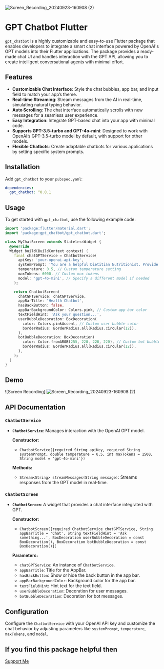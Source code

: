 ![Screen_Recording_20240923-160908 (2)](https://github.com/user-attachments/assets/deb77cb5-595e-40cc-b51b-41887d5fbad7)
# GPT Chatbot Flutter

`gpt_chatbot` is a highly customizable and easy-to-use Flutter package that enables developers to integrate a smart chat interface powered by OpenAI's GPT models into their Flutter applications. The package provides a ready-made chat UI and handles interaction with the GPT API, allowing you to create intelligent conversational agents with minimal effort.

## Features

- **Customizable Chat Interface**: Style the chat bubbles, app bar, and input field to match your app’s theme.
- **Real-time Streaming**: Stream messages from the AI in real-time, simulating natural typing behavior.
- **Auto Scrolling**: The chat interface automatically scrolls with new messages for a seamless user experience.
- **Easy Integration**: Integrate GPT-based chat into your app with minimal code.
- **Supports GPT-3.5-turbo and GPT-4o-mini**: Designed to work with OpenAI’s GPT-3.5-turbo model by default, with support for other models.
- **Flexible Chatbots**: Create adaptable chatbots for various applications by setting specific system prompts.

## Installation

Add `gpt_chatbot` to your `pubspec.yaml`:

```yaml
dependencies:
  gpt_chatbot: ^0.0.1
```

## Usage

To get started with `gpt_chatbot`, use the following example code:

```dart
import 'package:flutter/material.dart';
import 'package:gpt_chatbot/gpt_chatbot.dart';

class MyChatScreen extends StatelessWidget {
  @override
  Widget build(BuildContext context) {
    final chatGPTService = ChatbotService(
      apiKey: 'your-openai-api-key',
      systemPrompt: 'You are a helpful Dietitian Nutritionist. Provide information about diet, food, workout, and nutritional facts.',
      temperature: 0.5, // Custom temperature setting
      maxTokens: 6000, // Custom max tokens
      model: 'gpt-4o-mini', // Specify a different model if needed
    );

    return ChatbotScreen(
      chatGPTService: chatGPTService,
      appBarTitle: 'Health Chatbot',
      hasBackButton: false,
      appBarBackgroundColor: Colors.pink, // Custom app bar color
      textFieldHint: 'Ask your question...',
      userBubbleDecoration: BoxDecoration(
        color: Colors.pinkAccent, // Custom user bubble color
        borderRadius: BorderRadius.all(Radius.circular(12)),
      ),
      botBubbleDecoration: BoxDecoration(
        color: Color.fromARGB(255, 220, 220, 220), // Custom bot bubble color
        borderRadius: BorderRadius.all(Radius.circular(12)),
      ),
    );
  }
}
```

## Demo

![Screen Recording] ![Screen_Recording_20240923-160908 (2)](https://github.com/user-attachments/assets/f51a1b20-ccd4-462f-b2d7-d56fc0f6507a)


## API Documentation

### `ChatbotService`

- **`ChatbotService`**: Manages interaction with the OpenAI GPT model.

  **Constructor:**
  - `ChatbotService({required String apiKey, required String systemPrompt, double temperature = 0.5, int maxTokens = 1500, String model = 'gpt-4o-mini'})`

  **Methods:**
  - `Stream<String> streamMessages(String message)`: Streams responses from the GPT model in real-time.

### `ChatbotScreen`

- **`ChatbotScreen`**: A widget that provides a chat interface integrated with GPT.

  **Constructor:**
  - `ChatbotScreen({required ChatbotService chatGPTService, String appBarTitle = 'Chat', String textFieldHint = 'Ask something...', BoxDecoration userBubbleDecoration = const BoxDecoration(), BoxDecoration botBubbleDecoration = const BoxDecoration()})`

  **Parameters:**
  - `chatGPTService`: An instance of `ChatbotService`.
  - `appBarTitle`: Title for the AppBar.
  - `hasBackButton`: Show or hide the back button in the app bar.
  - `appBarBackgroundColor`: Background color for the app bar.
  - `textFieldHint`: Hint text for the text field.
  - `userBubbleDecoration`: Decoration for user messages.
  - `botBubbleDecoration`: Decoration for bot messages.

## Configuration

Configure the `ChatbotService` with your OpenAI API key and customize the chat behavior by adjusting parameters like `systemPrompt`, `temperature`, `maxTokens`, and `model`.

## If you find this package helpful then

[Support Me](https://paypal.me/prayagdalal11?country.x=IN&locale.x=en_GB)
